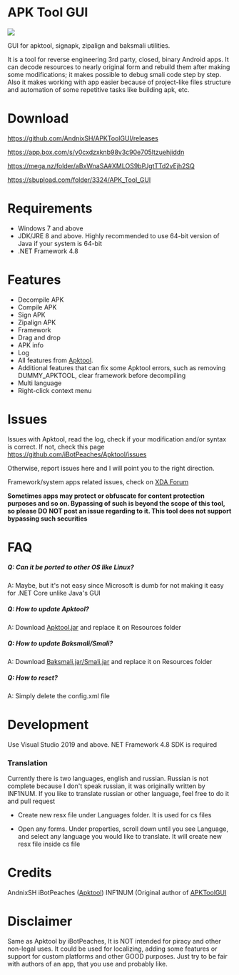 # APK Tool GUI
![](https://i.imgur.com/MUuWTdW.png)

GUI for apktool, signapk, zipalign and baksmali utilities.

It is a tool for reverse engineering 3rd party, closed, binary Android apps. It can decode resources to nearly original form and rebuild them after making some modifications; it makes possible to debug smali code step by step. Also it makes working with app easier because of project-like files structure and automation of some repetitive tasks like building apk, etc.

# Download
https://github.com/AndnixSH/APKToolGUI/releases

https://app.box.com/s/y0cxdzxknb98v3c90e705ltzuehjiddn

https://mega.nz/folder/aBxWnaSA#XMLOS9bPJgtTTd2vEjh2SQ

https://sbupload.com/folder/3324/APK_Tool_GUI

# Requirements
- Windows 7 and above
- JDK/JRE 8 and above. Highly recommended to use 64-bit version of Java if your system is 64-bit
- .NET Framework 4.8

# Features
- Decompile APK
- Compile APK
- Sign APK
- Zipalign APK
- Framework
- Drag and drop
- APK info
- Log
- All features from [Apktool](https://ibotpeaches.github.io/Apktool/documentation/).
- Additional features that can fix some Apktool errors, such as removing DUMMY_APKTOOL, clear framework before decompiling
- Multi language
- Right-click context menu

# Issues
Issues with Apktool, read the log, check if your modification and/or syntax is correct. If not, check this page https://github.com/iBotPeaches/Apktool/issues

Otherwise, report issues here and I will point you to the right direction.

Framework/system apps related issues, check on [XDA Forum](https://forum.xda-developers.com/)

**Sometimes apps may protect or obfuscate for content protection purposes and so on. Bypassing of such is beyond the scope of this tool, so please DO NOT post an issue regarding to it. This tool does not support bypassing such securities**

# FAQ
##### Q: Can it be ported to other OS like Linux?
A: Maybe, but it's not easy since Microsoft is dumb for not making it easy for .NET Core unlike Java's GUI

##### Q: How to update Apktool?
A: Download [Apktool.jar](https://github.com/iBotPeaches/Apktool/releases) and replace it on Resources folder

##### Q: How to update Baksmali/Smali?
A: Download [Baksmali.jar/Smali.jar](https://bitbucket.org/JesusFreke/smali/downloads/) and replace it on Resources folder

##### Q: How to reset?
A: Simply delete the config.xml file

# Development
Use Visual Studio 2019 and above. NET Framework 4.8 SDK is required

### Translation
Currently there is two languages, english and russian. Russian is not complete because I don't speak russian, it was originally written by INF1NUM. If you like to translate russian or other language, feel free to do it and pull request

- Create new resx file under Languages folder. It is used for cs files

- Open any forms. Under properties, scroll down until you see Language, and select any language you would like to translate. It will create new resx file inside cs file

# Credits
AndnixSH
iBotPeaches ([Apktool](https://ibotpeaches.github.io/Apktool/))
INF1NUM (Original author of [APKToolGUI](https://github.com/INF1NUM/APKToolGUI)

# Disclaimer
Same as Apktool by iBotPeaches, It is NOT intended for piracy and other non-legal uses. It could be used for localizing, adding some features or support for custom platforms and other GOOD purposes. Just try to be fair with authors of an app, that you use and probably like.